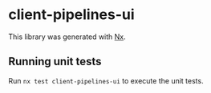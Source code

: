 # client-pipelines-ui

This library was generated with [Nx](https://nx.dev).

## Running unit tests

Run `nx test client-pipelines-ui` to execute the unit tests.

